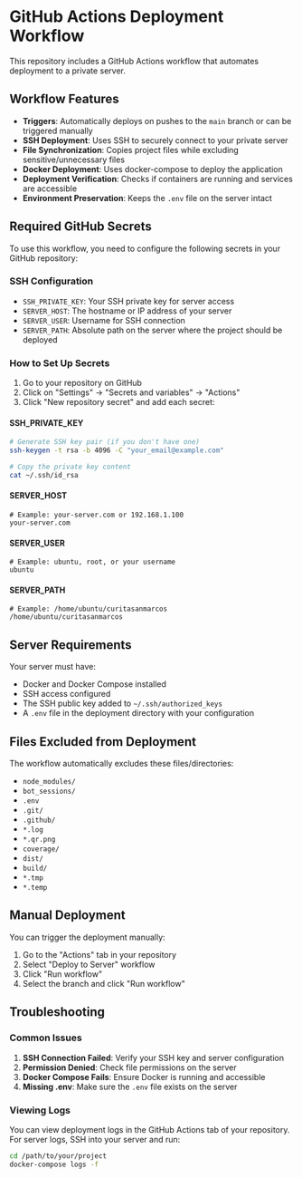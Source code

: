 # GitHub Actions Deployment Workflow

This repository includes a GitHub Actions workflow that automates deployment to a private server.

## Workflow Features

- **Triggers**: Automatically deploys on pushes to the `main` branch or can be triggered manually
- **SSH Deployment**: Uses SSH to securely connect to your private server
- **File Synchronization**: Copies project files while excluding sensitive/unnecessary files
- **Docker Deployment**: Uses docker-compose to deploy the application
- **Deployment Verification**: Checks if containers are running and services are accessible
- **Environment Preservation**: Keeps the `.env` file on the server intact

## Required GitHub Secrets

To use this workflow, you need to configure the following secrets in your GitHub repository:

### SSH Configuration
- `SSH_PRIVATE_KEY`: Your SSH private key for server access
- `SERVER_HOST`: The hostname or IP address of your server
- `SERVER_USER`: Username for SSH connection
- `SERVER_PATH`: Absolute path on the server where the project should be deployed

### How to Set Up Secrets

1. Go to your repository on GitHub
2. Click on "Settings" → "Secrets and variables" → "Actions"
3. Click "New repository secret" and add each secret:

#### SSH_PRIVATE_KEY
```bash
# Generate SSH key pair (if you don't have one)
ssh-keygen -t rsa -b 4096 -C "your_email@example.com"

# Copy the private key content
cat ~/.ssh/id_rsa
```

#### SERVER_HOST
```
# Example: your-server.com or 192.168.1.100
your-server.com
```

#### SERVER_USER
```
# Example: ubuntu, root, or your username
ubuntu
```

#### SERVER_PATH
```
# Example: /home/ubuntu/curitasanmarcos
/home/ubuntu/curitasanmarcos
```

## Server Requirements

Your server must have:
- Docker and Docker Compose installed
- SSH access configured
- The SSH public key added to `~/.ssh/authorized_keys`
- A `.env` file in the deployment directory with your configuration

## Files Excluded from Deployment

The workflow automatically excludes these files/directories:
- `node_modules/`
- `bot_sessions/`
- `.env`
- `.git/`
- `.github/`
- `*.log`
- `*.qr.png`
- `coverage/`
- `dist/`
- `build/`
- `*.tmp`
- `*.temp`

## Manual Deployment

You can trigger the deployment manually:
1. Go to the "Actions" tab in your repository
2. Select "Deploy to Server" workflow
3. Click "Run workflow"
4. Select the branch and click "Run workflow"

## Troubleshooting

### Common Issues

1. **SSH Connection Failed**: Verify your SSH key and server configuration
2. **Permission Denied**: Check file permissions on the server
3. **Docker Compose Fails**: Ensure Docker is running and accessible
4. **Missing .env**: Make sure the `.env` file exists on the server

### Viewing Logs

You can view deployment logs in the GitHub Actions tab of your repository. For server logs, SSH into your server and run:

```bash
cd /path/to/your/project
docker-compose logs -f
```